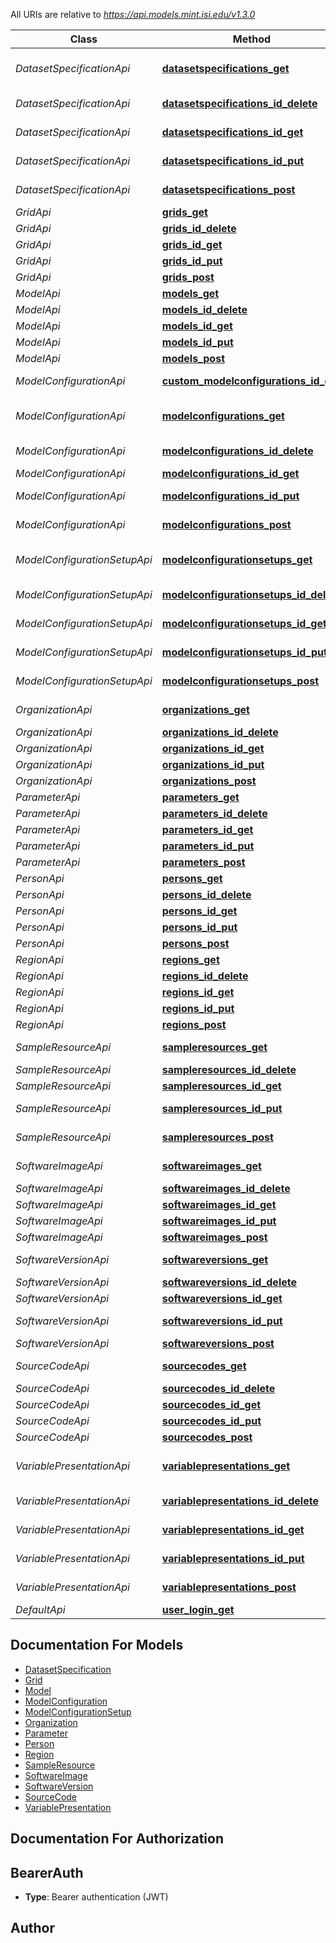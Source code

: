 All URIs are relative to *https://api.models.mint.isi.edu/v1.3.0*

Class | Method | HTTP request | Description
------------ | ------------- | ------------- | -------------
*DatasetSpecificationApi* | [**datasetspecifications_get**](DatasetSpecificationApi.md#datasetspecifications_get) | **GET** /datasetspecifications | List all DatasetSpecification entities
*DatasetSpecificationApi* | [**datasetspecifications_id_delete**](DatasetSpecificationApi.md#datasetspecifications_id_delete) | **DELETE** /datasetspecifications/{id} | Delete a DatasetSpecification
*DatasetSpecificationApi* | [**datasetspecifications_id_get**](DatasetSpecificationApi.md#datasetspecifications_id_get) | **GET** /datasetspecifications/{id} | Get a DatasetSpecification
*DatasetSpecificationApi* | [**datasetspecifications_id_put**](DatasetSpecificationApi.md#datasetspecifications_id_put) | **PUT** /datasetspecifications/{id} | Update a DatasetSpecification
*DatasetSpecificationApi* | [**datasetspecifications_post**](DatasetSpecificationApi.md#datasetspecifications_post) | **POST** /datasetspecifications | Create a DatasetSpecification
*GridApi* | [**grids_get**](GridApi.md#grids_get) | **GET** /grids | List all Grid entities
*GridApi* | [**grids_id_delete**](GridApi.md#grids_id_delete) | **DELETE** /grids/{id} | Delete a Grid
*GridApi* | [**grids_id_get**](GridApi.md#grids_id_get) | **GET** /grids/{id} | Get a Grid
*GridApi* | [**grids_id_put**](GridApi.md#grids_id_put) | **PUT** /grids/{id} | Update a Grid
*GridApi* | [**grids_post**](GridApi.md#grids_post) | **POST** /grids | Create a Grid
*ModelApi* | [**models_get**](ModelApi.md#models_get) | **GET** /models | List all Model entities
*ModelApi* | [**models_id_delete**](ModelApi.md#models_id_delete) | **DELETE** /models/{id} | Delete a Model
*ModelApi* | [**models_id_get**](ModelApi.md#models_id_get) | **GET** /models/{id} | Get a Model
*ModelApi* | [**models_id_put**](ModelApi.md#models_id_put) | **PUT** /models/{id} | Update a Model
*ModelApi* | [**models_post**](ModelApi.md#models_post) | **POST** /models | Create a Model
*ModelConfigurationApi* | [**custom_modelconfigurations_id_get**](ModelConfigurationApi.md#custom_modelconfigurations_id_get) | **GET** /custom/modelconfigurations/{id} | Get a ModelConfiguration
*ModelConfigurationApi* | [**modelconfigurations_get**](ModelConfigurationApi.md#modelconfigurations_get) | **GET** /modelconfigurations | List all ModelConfiguration entities
*ModelConfigurationApi* | [**modelconfigurations_id_delete**](ModelConfigurationApi.md#modelconfigurations_id_delete) | **DELETE** /modelconfigurations/{id} | Delete a ModelConfiguration
*ModelConfigurationApi* | [**modelconfigurations_id_get**](ModelConfigurationApi.md#modelconfigurations_id_get) | **GET** /modelconfigurations/{id} | Get a ModelConfiguration
*ModelConfigurationApi* | [**modelconfigurations_id_put**](ModelConfigurationApi.md#modelconfigurations_id_put) | **PUT** /modelconfigurations/{id} | Update a ModelConfiguration
*ModelConfigurationApi* | [**modelconfigurations_post**](ModelConfigurationApi.md#modelconfigurations_post) | **POST** /modelconfigurations | Create a ModelConfiguration
*ModelConfigurationSetupApi* | [**modelconfigurationsetups_get**](ModelConfigurationSetupApi.md#modelconfigurationsetups_get) | **GET** /modelconfigurationsetups | List all ModelConfigurationSetup entities
*ModelConfigurationSetupApi* | [**modelconfigurationsetups_id_delete**](ModelConfigurationSetupApi.md#modelconfigurationsetups_id_delete) | **DELETE** /modelconfigurationsetups/{id} | Delete a ModelConfigurationSetup
*ModelConfigurationSetupApi* | [**modelconfigurationsetups_id_get**](ModelConfigurationSetupApi.md#modelconfigurationsetups_id_get) | **GET** /modelconfigurationsetups/{id} | Get a ModelConfigurationSetup
*ModelConfigurationSetupApi* | [**modelconfigurationsetups_id_put**](ModelConfigurationSetupApi.md#modelconfigurationsetups_id_put) | **PUT** /modelconfigurationsetups/{id} | Update a ModelConfigurationSetup
*ModelConfigurationSetupApi* | [**modelconfigurationsetups_post**](ModelConfigurationSetupApi.md#modelconfigurationsetups_post) | **POST** /modelconfigurationsetups | Create a ModelConfigurationSetup
*OrganizationApi* | [**organizations_get**](OrganizationApi.md#organizations_get) | **GET** /organizations | List all Organization entities
*OrganizationApi* | [**organizations_id_delete**](OrganizationApi.md#organizations_id_delete) | **DELETE** /organizations/{id} | Delete a Organization
*OrganizationApi* | [**organizations_id_get**](OrganizationApi.md#organizations_id_get) | **GET** /organizations/{id} | Get a Organization
*OrganizationApi* | [**organizations_id_put**](OrganizationApi.md#organizations_id_put) | **PUT** /organizations/{id} | Update a Organization
*OrganizationApi* | [**organizations_post**](OrganizationApi.md#organizations_post) | **POST** /organizations | Create a Organization
*ParameterApi* | [**parameters_get**](ParameterApi.md#parameters_get) | **GET** /parameters | List all Parameter entities
*ParameterApi* | [**parameters_id_delete**](ParameterApi.md#parameters_id_delete) | **DELETE** /parameters/{id} | Delete a Parameter
*ParameterApi* | [**parameters_id_get**](ParameterApi.md#parameters_id_get) | **GET** /parameters/{id} | Get a Parameter
*ParameterApi* | [**parameters_id_put**](ParameterApi.md#parameters_id_put) | **PUT** /parameters/{id} | Update a Parameter
*ParameterApi* | [**parameters_post**](ParameterApi.md#parameters_post) | **POST** /parameters | Create a Parameter
*PersonApi* | [**persons_get**](PersonApi.md#persons_get) | **GET** /persons | List all Person entities
*PersonApi* | [**persons_id_delete**](PersonApi.md#persons_id_delete) | **DELETE** /persons/{id} | Delete a Person
*PersonApi* | [**persons_id_get**](PersonApi.md#persons_id_get) | **GET** /persons/{id} | Get a Person
*PersonApi* | [**persons_id_put**](PersonApi.md#persons_id_put) | **PUT** /persons/{id} | Update a Person
*PersonApi* | [**persons_post**](PersonApi.md#persons_post) | **POST** /persons | Create a Person
*RegionApi* | [**regions_get**](RegionApi.md#regions_get) | **GET** /regions | List all Region entities
*RegionApi* | [**regions_id_delete**](RegionApi.md#regions_id_delete) | **DELETE** /regions/{id} | Delete a Region
*RegionApi* | [**regions_id_get**](RegionApi.md#regions_id_get) | **GET** /regions/{id} | Get a Region
*RegionApi* | [**regions_id_put**](RegionApi.md#regions_id_put) | **PUT** /regions/{id} | Update a Region
*RegionApi* | [**regions_post**](RegionApi.md#regions_post) | **POST** /regions | Create a Region
*SampleResourceApi* | [**sampleresources_get**](SampleResourceApi.md#sampleresources_get) | **GET** /sampleresources | List all SampleResource entities
*SampleResourceApi* | [**sampleresources_id_delete**](SampleResourceApi.md#sampleresources_id_delete) | **DELETE** /sampleresources/{id} | Delete a SampleResource
*SampleResourceApi* | [**sampleresources_id_get**](SampleResourceApi.md#sampleresources_id_get) | **GET** /sampleresources/{id} | Get a SampleResource
*SampleResourceApi* | [**sampleresources_id_put**](SampleResourceApi.md#sampleresources_id_put) | **PUT** /sampleresources/{id} | Update a SampleResource
*SampleResourceApi* | [**sampleresources_post**](SampleResourceApi.md#sampleresources_post) | **POST** /sampleresources | Create a SampleResource
*SoftwareImageApi* | [**softwareimages_get**](SoftwareImageApi.md#softwareimages_get) | **GET** /softwareimages | List all SoftwareImage entities
*SoftwareImageApi* | [**softwareimages_id_delete**](SoftwareImageApi.md#softwareimages_id_delete) | **DELETE** /softwareimages/{id} | Delete a SoftwareImage
*SoftwareImageApi* | [**softwareimages_id_get**](SoftwareImageApi.md#softwareimages_id_get) | **GET** /softwareimages/{id} | Get a SoftwareImage
*SoftwareImageApi* | [**softwareimages_id_put**](SoftwareImageApi.md#softwareimages_id_put) | **PUT** /softwareimages/{id} | Update a SoftwareImage
*SoftwareImageApi* | [**softwareimages_post**](SoftwareImageApi.md#softwareimages_post) | **POST** /softwareimages | Create a SoftwareImage
*SoftwareVersionApi* | [**softwareversions_get**](SoftwareVersionApi.md#softwareversions_get) | **GET** /softwareversions | List all SoftwareVersion entities
*SoftwareVersionApi* | [**softwareversions_id_delete**](SoftwareVersionApi.md#softwareversions_id_delete) | **DELETE** /softwareversions/{id} | Delete a SoftwareVersion
*SoftwareVersionApi* | [**softwareversions_id_get**](SoftwareVersionApi.md#softwareversions_id_get) | **GET** /softwareversions/{id} | Get a SoftwareVersion
*SoftwareVersionApi* | [**softwareversions_id_put**](SoftwareVersionApi.md#softwareversions_id_put) | **PUT** /softwareversions/{id} | Update a SoftwareVersion
*SoftwareVersionApi* | [**softwareversions_post**](SoftwareVersionApi.md#softwareversions_post) | **POST** /softwareversions | Create a SoftwareVersion
*SourceCodeApi* | [**sourcecodes_get**](SourceCodeApi.md#sourcecodes_get) | **GET** /sourcecodes | List all SourceCode entities
*SourceCodeApi* | [**sourcecodes_id_delete**](SourceCodeApi.md#sourcecodes_id_delete) | **DELETE** /sourcecodes/{id} | Delete a SourceCode
*SourceCodeApi* | [**sourcecodes_id_get**](SourceCodeApi.md#sourcecodes_id_get) | **GET** /sourcecodes/{id} | Get a SourceCode
*SourceCodeApi* | [**sourcecodes_id_put**](SourceCodeApi.md#sourcecodes_id_put) | **PUT** /sourcecodes/{id} | Update a SourceCode
*SourceCodeApi* | [**sourcecodes_post**](SourceCodeApi.md#sourcecodes_post) | **POST** /sourcecodes | Create a SourceCode
*VariablePresentationApi* | [**variablepresentations_get**](VariablePresentationApi.md#variablepresentations_get) | **GET** /variablepresentations | List all VariablePresentation entities
*VariablePresentationApi* | [**variablepresentations_id_delete**](VariablePresentationApi.md#variablepresentations_id_delete) | **DELETE** /variablepresentations/{id} | Delete a VariablePresentation
*VariablePresentationApi* | [**variablepresentations_id_get**](VariablePresentationApi.md#variablepresentations_id_get) | **GET** /variablepresentations/{id} | Get a VariablePresentation
*VariablePresentationApi* | [**variablepresentations_id_put**](VariablePresentationApi.md#variablepresentations_id_put) | **PUT** /variablepresentations/{id} | Update a VariablePresentation
*VariablePresentationApi* | [**variablepresentations_post**](VariablePresentationApi.md#variablepresentations_post) | **POST** /variablepresentations | Create a VariablePresentation
*DefaultApi* | [**user_login_get**](DefaultApi.md#user_login_get) | **GET** /user/login | 


## Documentation For Models

 - [DatasetSpecification](DatasetSpecification.md)
 - [Grid](Grid.md)
 - [Model](Model.md)
 - [ModelConfiguration](ModelConfiguration.md)
 - [ModelConfigurationSetup](ModelConfigurationSetup.md)
 - [Organization](Organization.md)
 - [Parameter](Parameter.md)
 - [Person](Person.md)
 - [Region](Region.md)
 - [SampleResource](SampleResource.md)
 - [SoftwareImage](SoftwareImage.md)
 - [SoftwareVersion](SoftwareVersion.md)
 - [SourceCode](SourceCode.md)
 - [VariablePresentation](VariablePresentation.md)


## Documentation For Authorization


## BearerAuth

- **Type**: Bearer authentication (JWT)


## Author





